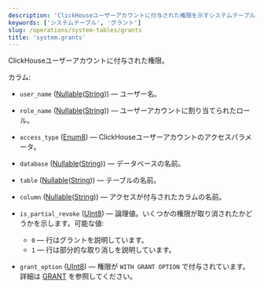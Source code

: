 ```yaml
---
description: 'ClickHouseユーザーアカウントに付与された権限を示すシステムテーブル。'
keywords: ['システムテーブル', 'グラント']
slug: /operations/system-tables/grants
title: 'system.grants'
---
```


ClickHouseユーザーアカウントに付与された権限。

カラム:
- `user_name` ([Nullable](../../sql-reference/data-types/nullable.md)([String](../../sql-reference/data-types/string.md))) — ユーザー名。

- `role_name` ([Nullable](../../sql-reference/data-types/nullable.md)([String](../../sql-reference/data-types/string.md))) — ユーザーアカウントに割り当てられたロール。

- `access_type` ([Enum8](../../sql-reference/data-types/enum.md)) — ClickHouseユーザーアカウントのアクセスパラメータ。

- `database` ([Nullable](../../sql-reference/data-types/nullable.md)([String](../../sql-reference/data-types/string.md))) — データベースの名前。

- `table` ([Nullable](../../sql-reference/data-types/nullable.md)([String](../../sql-reference/data-types/string.md))) — テーブルの名前。

- `column` ([Nullable](../../sql-reference/data-types/nullable.md)([String](../../sql-reference/data-types/string.md))) — アクセスが付与されたカラムの名前。

- `is_partial_revoke` ([UInt8](/sql-reference/data-types/int-uint#integer-ranges)) — 論理値。いくつかの権限が取り消されたかどうかを示します。可能な値:
  - `0` — 行はグラントを説明しています。
  - `1` — 行は部分的な取り消しを説明しています。

- `grant_option` ([UInt8](/sql-reference/data-types/int-uint#integer-ranges)) — 権限が `WITH GRANT OPTION` で付与されています。詳細は [GRANT](../../sql-reference/statements/grant.md#granting-privilege-syntax) を参照してください。
